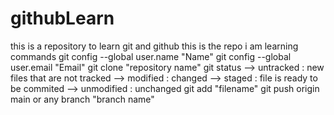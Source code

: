 # githubLearn
this is a repository to learn git and github
this is the repo i am learning 
commands 
git config --global user.name "Name"
git config --global user.email "Email"
git clone "repository name"
git status --> untracked : new files that are not tracked --> modified : changed --> staged : file is ready to be commited --> unmodified : unchanged
git add "filename"
git push origin main or any branch "branch name"